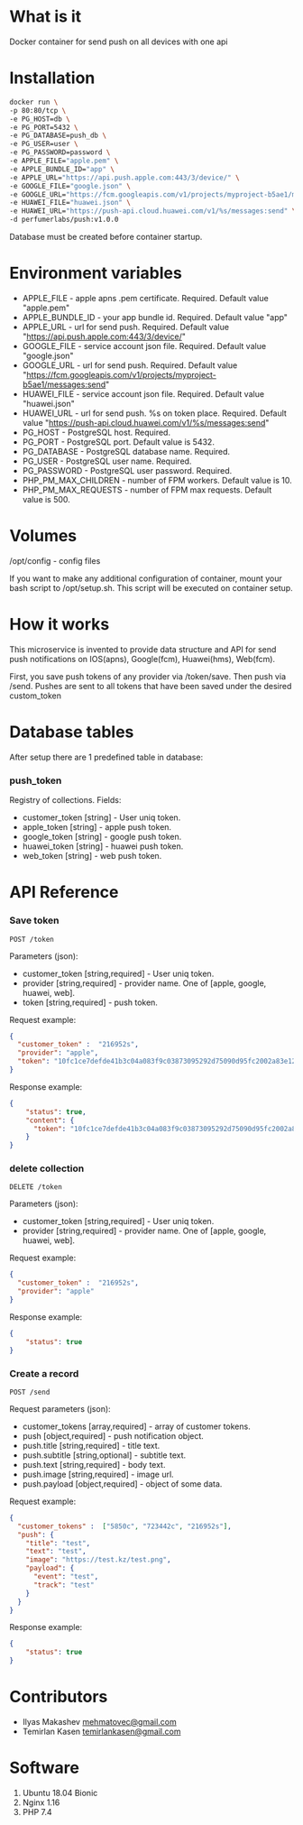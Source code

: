 What is it
==========

Docker container for send push on all devices with one api

Installation
============

```bash
docker run \
-p 80:80/tcp \
-e PG_HOST=db \
-e PG_PORT=5432 \
-e PG_DATABASE=push_db \
-e PG_USER=user \
-e PG_PASSWORD=password \
-e APPLE_FILE="apple.pem" \
-e APPLE_BUNDLE_ID="app" \
-e APPLE_URL="https://api.push.apple.com:443/3/device/" \
-e GOOGLE_FILE="google.json" \
-e GOOGLE_URL="https://fcm.googleapis.com/v1/projects/myproject-b5ae1/messages:send" \
-e HUAWEI_FILE="huawei.json" \
-e HUAWEI_URL="https://push-api.cloud.huawei.com/v1/%s/messages:send" \
-d perfumerlabs/push:v1.0.0
```

Database must be created before container startup.

Environment variables
=====================

- APPLE_FILE - apple apns .pem certificate. Required. Default value "apple.pem"
- APPLE_BUNDLE_ID -  your app bundle id. Required. Default value "app"
- APPLE_URL - url for send push. Required. Default value "https://api.push.apple.com:443/3/device/"
- GOOGLE_FILE - service account json file. Required. Default value "google.json"
- GOOGLE_URL - url for send push.  Required. Default value "https://fcm.googleapis.com/v1/projects/myproject-b5ae1/messages:send"
- HUAWEI_FILE - service account json file.  Required. Default value "huawei.json"
- HUAWEI_URL - url for send push. %s on token place.  Required. Default value "https://push-api.cloud.huawei.com/v1/%s/messages:send"
- PG_HOST - PostgreSQL host. Required.
- PG_PORT - PostgreSQL port. Default value is 5432.
- PG_DATABASE - PostgreSQL database name. Required.
- PG_USER - PostgreSQL user name. Required.
- PG_PASSWORD - PostgreSQL user password. Required.
- PHP_PM_MAX_CHILDREN - number of FPM workers. Default value is 10.
- PHP_PM_MAX_REQUESTS - number of FPM max requests. Default value is 500.

Volumes
=======

/opt/config - config files

If you want to make any additional configuration of container, mount your bash script to /opt/setup.sh. This script will be executed on container setup.

How it works
============

This microservice is invented to provide data structure and API for send push notifications on IOS(apns), Google(fcm), Huawei(hms), Web(fcm).


First, you save push tokens of any provider via /token/save. Then push via /send. Pushes are sent to all tokens that have been saved under the desired custom_token

Database tables
===============

After setup there are 1 predefined table in database:

### push_token

Registry of collections. Fields:

- customer_token [string] - User uniq token.
- apple_token [string] - apple push token.
- google_token [string] - google push token.
- huawei_token [string] - huawei push token.
- web_token [string] - web push token.

API Reference
=============

### Save token

`POST /token`

Parameters (json):
- customer_token [string,required] - User uniq token.
- provider [string,required] - provider name. One of [apple, google, huawei, web].
- token [string,required] - push token.

Request example:

```json
{
  "customer_token" :  "216952s",
  "provider": "apple",
  "token": "10fc1ce7defde41b3c04a083f9c03873095292d75090d95fc2002a83e128acdc"
}
```

Response example:

```json
{
    "status": true,
    "content": {
      "token": "10fc1ce7defde41b3c04a083f9c03873095292d75090d95fc2002a83e128acdc"
    } 
}
```

### delete collection

`DELETE /token`

Parameters (json):
- customer_token [string,required] - User uniq token.
- provider [string,required] - provider name. One of [apple, google, huawei, web].

Request example:

```json
{
  "customer_token" :  "216952s",
  "provider": "apple"
}
```

Response example:

```json
{
    "status": true
}
```

### Create a record

`POST /send`

Request parameters (json):
- customer_tokens [array,required] - array of customer tokens.
- push [object,required] - push notification object.
- push.title [string,required] - title text.
- push.subtitle [string,optional] - subtitle text.
- push.text [string,required] - body text.
- push.image [string,required] - image url.
- push.payload [object,required] - object of some data.

Request example:

```json
{
  "customer_tokens" :  ["5850c", "723442c", "216952s"],
  "push": {
    "title": "test",
    "text": "test",
    "image": "https://test.kz/test.png",
    "payload": {
      "event": "test",
      "track": "test"
    }
  }
}
```

Response example:

```json
{
    "status": true
}
```

Contributors
============

- Ilyas Makashev [mehmatovec@gmail.com](mailto:mehmatovec@gmail.com)
- Temirlan Kasen [temirlankasen@gmail.com](mailto:temirlankasen@gmail.com)

Software
========

1. Ubuntu 18.04 Bionic
1. Nginx 1.16
1. PHP 7.4